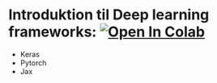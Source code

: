 # Introduktion til Deep learning frameworks: [![Open In Colab](https://colab.research.google.com/assets/colab-badge.svg)](https://colab.research.google.com/github/JakobKHAndersen/dl-sdu-e23/blob/master/Deep_learning_frameworks/Frameworks.ipynb)

- Keras
- Pytorch
- Jax

